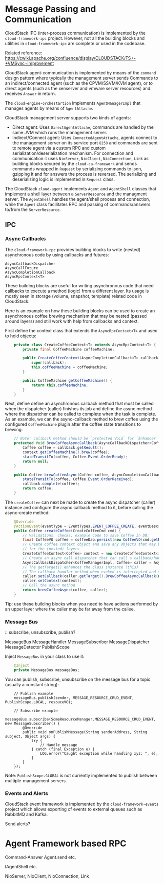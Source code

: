 # Message Passing and Communication

CloudStack IPC (inter-process communication) is implemented by the
`cloud-framework-ipc` project. However, not all the building blocks and utilities
in `cloud-framework-ipc` are complete or used in the codebase.

Related reference: https://cwiki.apache.org/confluence/display/CLOUDSTACK/FS+-+VMSync+improvement

CloudStack agent-communication is implemented by means of the `command`
design pattern where typically the management server sends Commands to an
indirect/connected agent (such as the CPVM/SSVM/KVM agent), or to direct agents
(such as the xenserver and vmware server resources) and receives `Answer` in
return.

The `cloud-engine-orchestartion` implements `AgentManagerImpl` that manages
agents by means of `AgentAttache`.

CloudStack management server supports two kinds of agents:
- Direct agent: Uses `DirectAgentAttache`, commands are handled by the same JVM
  which runs the management server.
- Indirect/Connect agent: Uses `ConnectedAgentAttache`, agents connect to the
  management server on its service port `8250` and commands are sent to remote
  agent via a custom RPC and custom serialization/deserialization mechanism. For
  connection and communication it uses `NioServer`, `NioClient`,
  `NioConnection`, `Link` as building blocks secured by the `cloud-ca-framework`
  and sends commands wrapped in `Request` by serializing commands to json,
  gzipping it and for answers the process is reversed. The serializing and
  deserializing logic is implemented in `Request` class.

The CloudStack `cloud-agent` implements `Agent` and `AgentShell` classes that
implement a shell layer between a `ServerResource` and the managment server. The
`AgentShell` handles the agent/shell process and connection, while the `Agent`
class facilitates RPC and passing of commands/answers to/from the
`ServerResource`.

## IPC

### Async Callbacks

The `cloud-framework-rpc` provides building blocks to write (nested)
asynchronous code by using callbacks and futures:

```
AsyncCallbackDispatcher
AsyncCallFuture
AsyncCompletionCallback
AsyncRpcContext<T>
```

These building blocks are useful for writing asynchronous code that need callbacks
to execute a method (logic) from a different layer. Its usage is mostly seen in
storage (volume, snapshot, template) related code in CloudStack.

Here is an example on how these building blocks can be used to create an
asynchronous coffee brewing mechanism that may be nested (passed around layers)
and still work with help from callbacks and context.

First define the context class that extends the `AsyncRpcContext<T>` and used to
hold objects:

```java
    private class CreateCoffeeContext<T> extends AsyncRpcContext<T> {
        private final CoffeeMachine coffeeMachine;

        public CreateCoffeeContext(AsyncCompletionCallback<T> callback, CoffeeMachine coffeeMachine) {
            super(callback);
            this.coffeeMachine = coffeeMachine;
        }

        public CoffeeMachine getCoffeeMachine() {
            return this.coffeeMachine;
        }
    }
```

Next, define define an asynchronous callback method that must be called when
the dispatcher (caller) finishes its job and define the async method where the
dispatcher can be called to complete when the task is complete. As an example,
we can the async-callback method to brew coffee using the configured
`CoffeeMachine` plugin after the coffee state transitions to brewing:

```java
    // Note: callback method should be `protected Void` for `Enhancer` to work
    protected Void BrewCoffeeAsyncCallback(AsyncCallbackDispatcher<CoffeeManagerImpl, Coffee> callback, CreateCoffeeContext<Coffee> context) {
        Coffee coffee = callback.getResult();
        context.getCoffeeMachine().brew(coffee);
        stateTransitTo(coffee, Coffee.Event.OrderReady);
        return null;
    }

    public Coffee brewCoffeeAsync(Coffee coffee, AsyncCompletionCallback<Coffee> callback) {
        stateTransitTo(coffee, Coffee.Event.OrderReceived);
        callback.complete(coffee);
        return coffee;
    }

```

The `createCoffee` can next be made to create the async dispatcher (caller)
instance and configure the async callback method to it, before calling the
async-create method:

```java
    @Override
    @ActionEvent(eventType = EventTypes.EVENT_COFFEE_CREATE, eventDescription = "creating coffee", async = true)
    public Coffee createCoffee(CreateCoffeeCmd cmd) {
        // Validations, checks, example code to save Coffee in DB:
        final CoffeeVO coffee = coffeeDao.persist(new CoffeeVO(cmd.getName(), CallContext.current().getCallingAccountId()));
        // Create coffee context object and save any objects that may be useful
        // for the (nested) layers
        CreateCoffeeContext<Coffee> context = new CreateCoffeeContext<>(null, getCoffeeMachine());
        // Create an async call dispatcher that can call a callback/handler once an async job completes
        AsyncCallbackDispatcher<CoffeeManagerImpl, Coffee> caller = AsyncCallbackDispatcher.create(this);
        // The getTarget() enhances the class instance (this)
        // The callback handler method when evoked is intercepted and saved
        caller.setCallback(caller.getTarget().BrewCoffeeAsyncCallback(null, null));
        caller.setContext(context);
        // Call the async method
        return brewCoffeeAsync(coffee, caller);
    }
```

Tip: use these building blocks when you need to have actions performed by an
upper layer where the caller may be far away from the callee.

### Message Bus

:: subscribe, unsubscribe, publish?

MessageBus
MessageHandler
MessageSubscriber
MessageDispatcher
MessageDetector
PublishScope

Inject `MessageBus` in your class to use it:

```java
    @Inject
    private MessageBus messageBus;
```

You can publish, subscribe, unsubscribe on the message bus for a topic (usually
a constant string):

```
    // Publish example
    messageBus.publish(sender, MESSAGE_RESOURCE_CRUD_EVENT, PublishScope.LOCAL, resouceVO);

    // Subscribe example
    messageBus.subscribe(SomeResourceManager.MESSAGE_RESOURCE_CRUD_EVENT, new MessageSubscriber() {
        @Override
        public void onPublishMessage(String senderAddress, String subject, Object args) {
            try {
                // Handle message
            } catch (final Exception e) {
                LOG.error("Caught exception while handling xyz: ", e);
            }
        }
    });
```

Note: `PublishScope.GLOBAL` is not currently implemented to publish between
multiple-management servers.

### Events and Alerts

CloudStack event framework is implemented by the `cloud-framework-events`
project which allows exporting of events to external queues such as RabbitMQ and
Kafka.

Send alerts?

# Agent Framework based RPC

Command-Answer
Agent.send etc.

IAgentShell etc.

NioServer, NioClient, NioConnection, Link
